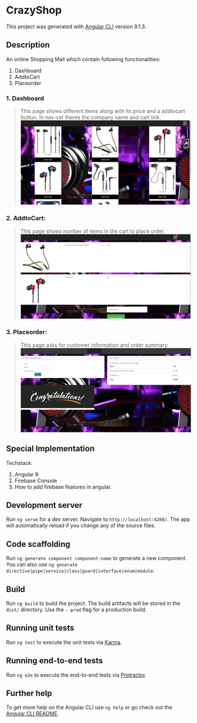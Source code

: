 # CrazyShop

This project was generated with [Angular CLI](https://github.com/angular/angular-cli) version 9.1.3.

## Description

An online Shopping Mall which contain following functionalities:
1. Dashboard
2. AddtoCart
3. Placeorder

### 1. Dashboard
>This page shows different items along with its price and a addtocart buttun. In nav-var theres the company name and cart link.
![](./ss/dashboard.png)

### 2. AddtoCart:
>This page shows number of items in the cart to place order.
![](./ss/AddtoCart.png)

### 3. Placeorder:
>This page asks for customer information and order summary.
![](./ss/placeorder.png)

## Special Implementation

Techstack:
1. Angular 9
2. Firebase Console
3. How to add firebase features in angular.

## Development server

Run `ng serve` for a dev server. Navigate to `http://localhost:4200/`. The app will automatically reload if you change any of the source files.

## Code scaffolding

Run `ng generate component component-name` to generate a new component. You can also use `ng generate directive|pipe|service|class|guard|interface|enum|module`.

## Build

Run `ng build` to build the project. The build artifacts will be stored in the `dist/` directory. Use the `--prod` flag for a production build.

## Running unit tests

Run `ng test` to execute the unit tests via [Karma](https://karma-runner.github.io).

## Running end-to-end tests

Run `ng e2e` to execute the end-to-end tests via [Protractor](http://www.protractortest.org/).

## Further help

To get more help on the Angular CLI use `ng help` or go check out the [Angular CLI README](https://github.com/angular/angular-cli/blob/master/README.md).
